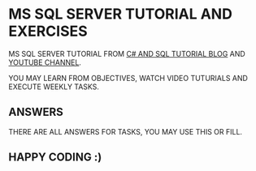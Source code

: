 # MS SQL SERVER TUTORIAL AND EXERCISES
MS SQL SERVER TUTORIAL FROM [C# AND SQL TUTORIAL BLOG](https://csharp-video-tutorials.blogspot.com/) AND [YOUTUBE CHANNEL](https://www.youtube.com/watch?v=ZNObiptSMSI&list=RDQMAlWeJT7yvvc&start_radio=1).

YOU MAY LEARN FROM OBJECTIVES, WATCH VIDEO TUTURIALS AND EXECUTE WEEKLY TASKS.

## ANSWERS
THERE ARE ALL ANSWERS FOR TASKS, YOU MAY USE THIS OR FILL.

## HAPPY CODING :)